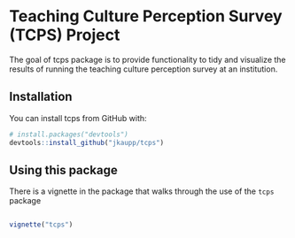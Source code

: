 
# Teaching Culture Perception Survey (TCPS) Project

The goal of tcps package is to provide functionality to tidy and
visualize the results of running the teaching culture perception survey
at an institution.

## Installation

You can install tcps from GitHub with:

``` r
# install.packages("devtools")
devtools::install_github("jkaupp/tcps")
```

## Using this package

There is a vignette in the package that walks through the use of the
`tcps` package

``` r

vignette("tcps")
```
